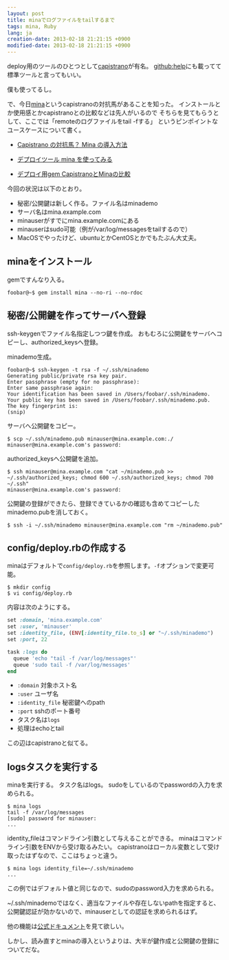 ```yaml
---
layout: post
title: minaでログファイルをtailするまで
tags: mina, Ruby
lang: ja
creation-date: 2013-02-18 21:21:15 +0900
modified-date: 2013-02-18 21:21:15 +0900
---
```

deploy用のツールのひとつとして[capistrano][capistrano]が有名。
[github:help][github-help]にも載ってて標準ツールと言ってもいい。

僕も使ってるし。

で、今日[mina][mina]というcapistranoの対抗馬があることを知った。
インストールとか使用感とかcapistranoとの比較などは先人がいるので
そちらを見てもらうとして、ここでは「remoteのログファイルをtail -fする」
というピンポイントなユースケースについて書く。

- [Capistrano の対抗馬？ Mina の導入方法][mina-inst]
- [デプロイツール mina を使ってみる][mina-deploy]
- [デプロイ用gem CapistranoとMinaの比較][mina-cmp]

  [mina]: https://github.com/nadarei/mina
  [capistrano]: https://github.com/capistrano/capistrano
  [github-help]: https://help.github.com/articles/deploying-with-capistrano
  [mina-inst]: http://qiita.com/items/23d447a7aba6ac910fff
  [mina-deploy]: http://blog.44uk.net/2012/11/03/use-deploy-tool-mina/
  [mina-cmp]: http://d.hatena.ne.jp/deeeki/20121224/capistrano_mina_comparison

今回の状況は以下のとおり。

- 秘密/公開鍵は新しく作る。ファイル名はminademo
- サーバ名はmina.example.com
- minauserがすでにmina.example.comにある
- minauserはsudo可能（例が/var/log/messagesをtailするので）
- MacOSでやったけど、ubuntuとかCentOSとかでもたぶん大丈夫。

## minaをインストール
gemですんなり入る。

    foobar@~$ gem install mina --no-ri --no-rdoc

## 秘密/公開鍵を作ってサーバへ登録
ssh-keygenでファイル名指定しつつ鍵を作成。
おもむろに公開鍵をサーバへコピーし、authorized_keysへ登録。

minademo生成。

    foobar@~$ ssh-keygen -t rsa -f ~/.ssh/minademo
    Generating public/private rsa key pair.
    Enter passphrase (empty for no passphrase): 
    Enter same passphrase again: 
    Your identification has been saved in /Users/foobar/.ssh/minademo.
    Your public key has been saved in /Users/foobar/.ssh/minademo.pub.
    The key fingerprint is:
    (snip)

サーバへ公開鍵をコピー。

    $ scp ~/.ssh/minademo.pub minauser@mina.example.com:./
    minauser@mina.example.com's password: 

authorized_keysへ公開鍵を追加。

    $ ssh minauser@mina.example.com "cat ~/minademo.pub >> ~/.ssh/authorized_keys; chmod 600 ~/.ssh/authorized_keys; chmod 700 ~/.ssh"
    minauser@mina.example.com's password: 


公開鍵の登録ができたら、登録できているかの確認も含めてコピーしたminademo.pubを消しておく。

    $ ssh -i ~/.ssh/minademo minauser@mina.example.com "rm ~/minademo.pub"


## config/deploy.rbの作成する
minaはデフォルトで`config/deploy.rb`を参照します。`-f`オプションで変更可能。

    $ mkdir config
    $ vi config/deploy.rb

内容は次のようにする。

```ruby
set :domain, 'mina.example.com'
set :user, 'minauser'
set :identity_file, (ENV[:identity_file.to_s] or "~/.ssh/minademo")
set :port, 22

task :logs do
  queue 'echo "tail -f /var/log/messages"'
  queue 'sudo tail -f /var/log/messages'
end
```

- `:domain` 対象ホスト名
- `:user` ユーザ名
- `:identity_file` 秘密鍵へのpath
- `:port` sshのポート番号
- タスク名は`logs`
- 処理はechoとtail

この辺はcapistranoと似てる。


## logsタスクを実行する

minaを実行する。
タスク名はlogs。
sudoをしているのでpasswordの入力を求められる。

    $ mina logs
    tail -f /var/log/messages
    [sudo] password for minauser: 
    ...

identity_fileはコマンドライン引数として与えることができる。
minaはコマンドライン引数をENVから受け取るみたい。
capistranoはローカル変数として受け取ったはずなので、ここはちょっと違う。

    $ mina logs identity_file=~/.ssh/minademo
    ...

この例ではデフォルト値と同じなので、sudoのpassword入力を求められる。

~/.ssh/minademoではなく、適当なファイルや存在しないpathを指定すると、
公開鍵認証が効かないので、minauserとしての認証を求められるはず。


他の機能は[公式ドキュメント](http://nadarei.co/mina/)を見て欲しい。


しかし、読み直すとminaの導入というよりは、大半が鍵作成と公開鍵の登録についてだな。
